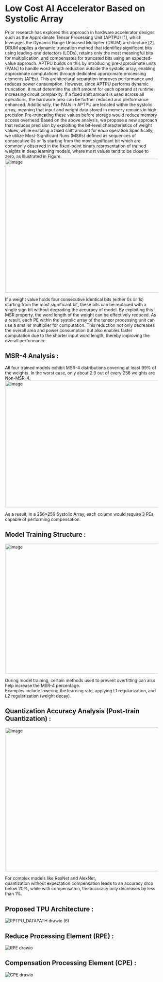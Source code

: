 # Low Cost AI Accelerator Based on Systolic Array     
Prior research has explored this approach in hardware accelerator designs such as the Approximate Tensor Processing Unit (APTPU) [1], which leverages the Dynamic Range Unbiased Multiplier (DRUM) architecture [2]. DRUM applies a dynamic truncation method that identifies significant bits using leading-one detectors (LODs), retains only the most meaningful bits for multiplication, and compensates for truncated bits using an expected-value approach. APTPU builds on this by introducing pre-approximate units (PAUs) to handle word-length reduction outside the systolic array, enabling approximate computations through dedicated approximate processing elements (APEs). This architectural separation improves performance and reduces power consumption. However, since APTPU performs dynamic truncation, it must determine the shift amount for each operand at runtime, increasing circuit complexity. If a fixed shift amount is used across all operations, the hardware area can be further reduced and performance enhanced. Additionally, the PAUs in APTPU are located within the systolic array, meaning that input and weight data stored in memory remains in high precision.Pre-truncating these values before storage would reduce memory access overhead.Based on the above analysis, we propose a new approach that reduces precision by exploiting the bit-level characteristics of weight values, while enabling a fixed shift amount for each operation.Specifically, we utilize Most-Significant Runs (MSRs) defined as sequences of consecutive 0s or 1s starting from the most significant bit which are commonly observed in the fixed-point binary representation of trained weights in deep learning models, where most values tend to be close to zero, as illustrated in Figure.  
<img width="1867" height="440" alt="image" src="https://github.com/user-attachments/assets/8b25f99f-a2e1-4d54-872e-b3422aaa75d6" />

  
If a weight value holds four consecutive identical bits (either 0s or 1s) starting from the most significant bit, these bits can be replaced with a single sign bit without degrading the accuracy of model. By exploiting this MSR property, the word length of the weight can be effectively reduced. As a result, each PE within the systolic array of the tensor processing unit can use a smaller multiplier for computation. This reduction not only decreases the overall area and power consumption but also enables faster computation due to the shorter input word length, thereby improving the overall performance.  





## MSR-4 Analysis : 
All four trained models exhibit MSR-4 distributions covering at least 99% of the weights. In the worst case, only about 2.9 out of every 256 weights are Non-MSR-4.  
<img width="1122" height="417" alt="image" src="https://github.com/user-attachments/assets/c4fe2d6a-f449-40fc-8f40-f9ab724513c2" />  


As a result, in a 256×256 Systolic Array, each column would require 3 PEs capable of performing compensation.  


## Model Training Structure :  
<img width="1108" height="427" alt="image" src="https://github.com/user-attachments/assets/ba55a537-6cca-4147-8348-5d5ebfdbcf39" />


During model training, certain methods used to prevent overfitting can also help increase the MSR-4 percentage.   
Examples include lowering the learning rate, applying L1 regularization, and L2 regularization (weight decay).  


## Quantization Accuracy Analysis (Post-train Quantization) :  
<img width="1198" height="473" alt="image" src="https://github.com/user-attachments/assets/b867669b-beb9-4b30-9546-873f6b0632cf" />


For complex models like ResNet and AlexNet,   
quantization without expectation compensation leads to an accuracy drop below 20%, while with compensation, the accuracy only decreases by less than 1%.  
  


## Proposed TPU Architecture :  
![RPTPU_DATAPATH drawio (6)](https://github.com/user-attachments/assets/fb4c0342-37bb-40c0-9241-e5ba87262708)

## Reduce Processing Element (RPE) :   
![RPE drawio](https://github.com/user-attachments/assets/c790f418-5e94-47a2-b850-18127da7769d)

## Compensation Processing Element (CPE) :  
![CPE drawio](https://github.com/user-attachments/assets/e12d8fac-3e1d-444b-9175-dcd8a724af95)

